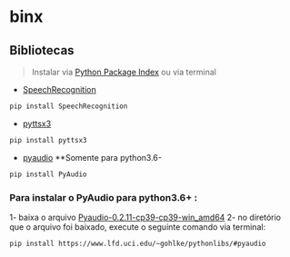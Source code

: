 # binx

## Bibliotecas 
> Instalar via [Python Package Index](https://pypi.org/) ou via terminal

- [SpeechRecognition](https://pypi.org/project/SpeechRecognition/)  
```bash
pip install SpeechRecognition
```
- [pyttsx3](https://pypi.org/project/pyttsx3/)
```bash
pip install pyttsx3
```
- [pyaudio](https://pypi.org/project/PyAudio/) **Somente para python3.6-
```bash
pip install PyAudio
```
### Para instalar o PyAudio para python3.6+ :
1- baixa o arquivo [Pyaudio-0.2.11-cp39-cp39-win_amd64](https://www.lfd.uci.edu/~gohlke/pythonlibs/#pyaudio)
2- no diretório que o arquivo foi baixado, execute o seguinte comando via terminal:
```bash
pip install https://www.lfd.uci.edu/~gohlke/pythonlibs/#pyaudio
```


  
